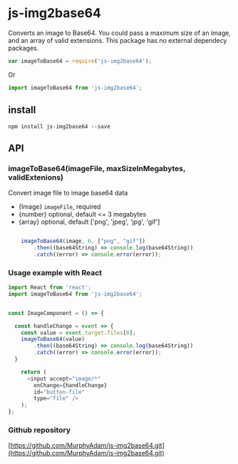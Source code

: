 # js-img2base64
Converts an image to Base64. You could pass a maximum size of an image, and an array of valid extensions. This package has no external dependecy packages.
```js
var imageToBase64 = require('js-img2base64');
```

Or

```js
import imageToBase64 from 'js-img2base64';
```

## install
```
npm install js-img2base64 --save
```

## API
### imageToBase64(imageFile, maxSizeInMegabytes, validExtenions)

Convert image file to image base64 data
* {Image} ``imageFile``, required  
* {number} optional, default <= 3 megabytes  
* {array} optional, default ['png', 'jpeg', 'jpg', 'gif']
```js

    imageToBase64(image, 6, ["png", "gif"])
    	.then((base64String) => console.log(base64String))
    	.catch((error) => console.error(error));
```

### Usage example with React

```js
import React from 'react';
import imageToBase64 from 'js-img2base64';


const ImageComponent = () => {

  const handleChange = event => {
    const value = event.target.files[0];
    imageToBase64(value)
    	.then((base64String) => console.log(base64String))
    	.catch((error) => console.error(error));
  }

  	return (
      <input accept="image/*" 
        onChange={handleChange} 
        id="button-file" 
        type="file" />
  	);
};

```

### Github repository

[https://github.com/MurphyAdam/js-img2base64.git](https://github.com/MurphyAdam/js-img2base64.git)
